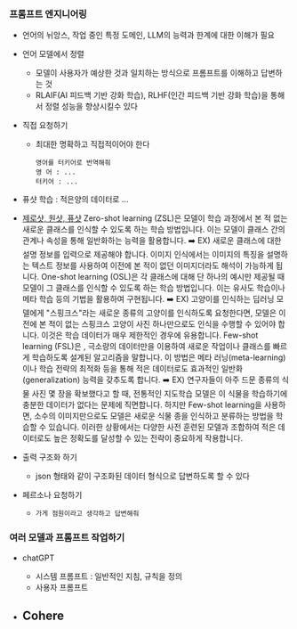 ### 프롬프트 엔지니어링
- 언어의 뉘앙스, 작업 중인 특정 도메인, LLM의 능력과 한계에 대한 이해가 필요

- 언어 모델에서 정렬
	- 모델이 사용자가 예상한 것과 일치하는 방식으로 프롬프트를 이해하고 답변하는 것
	- RLAIF(AI 피드백 기반 강화 학습), RLHF(인간 피드백 기반 강화 학습)을 통해서 정렬 성능을 향상시킬수 있다

- 직접 요청하기
	- 최대한 명확하고 직접적이어야 한다
		```
		영어를 터키어로 번역해줘
		영 어 : ...
		터키어 : ...
		```

- 퓨샷 학습 : 적은양의 데이터로 ...
- [제로샷, 원샷, 퓨샷](https://velog.io/@euisuk-chung/%EC%83%9D%EC%84%B1-AI%EC%9D%98-%ED%95%99%EC%8A%B5-%EB%B0%A9%EC%8B%9D-%EC%A0%9C%EB%A1%9C%EC%83%B7%EC%9B%90%EC%83%B7%ED%93%A8%EC%83%B7-%EB%9F%AC%EB%8B%9D)
	Zero-shot learning (ZSL)은 모델이 학습 과정에서 본 적 없는 새로운 클래스를 인식할 수 있도록 하는 학습 방법입니다. 이는 모델이 클래스 간의 관계나 속성을 통해 일반화하는 능력을 활용합니다.
		➡️ EX) 새로운 클래스에 대한 설명 정보를 입력으로 제공해야 합니다. 이미지 인식에서는 이미지의 특징을 설명하는 텍스트 정보를 사용하여 이전에 본 적이 없던 이미지더라도 해석이 가능하게 됩니다.
	One-shot learning (OSL)은 각 클래스에 대해 단 하나의 예시만 제공될 때 모델이 그 클래스를 인식할 수 있도록 하는 학습 방법입니다. 이는 유사도 학습이나 메타 학습 등의 기법을 활용하여 구현됩니다.
		➡️ EX) 고양이를 인식하는 딥러닝 모델에게 "스핑크스"라는 새로운 종류의 고양이를 인식하도록 요청한다면, 모델은 이전에 본 적이 없는 스핑크스 고양이 사진 하나만으로도 인식을 수행할 수 있어야 합니다. 이것은 학습 데이터가 매우 제한적인 경우에 유용합니다.
	Few-shot learning (FSL)은 , 극소량의 데이터만을 이용하여 새로운 작업이나 클래스를 빠르게 학습하도록 설계된 알고리즘을 말합니다. 이 방법은 메타 러닝(meta-learning)이나 학습 전략의 최적화 등을 통해 적은 데이터로도 효과적인 일반화(generalization) 능력을 갖추도록 합니다.
		➡️ EX) 연구자들이 아주 드문 종류의 식물 사진 몇 장을 확보했다고 할 때, 전통적인 지도학습 모델은 이 식물을 학습하기에 충분한 데이터가 없다는 문제에 직면합니다. 하지만 Few-shot learning을 사용하면, 소수의 이미지만으로도 모델은 새로운 식물 종을 인식하고 분류하는 방법을 학습할 수 있습니다. 이러한 상황에서는 다양한 사전 훈련된 모델과 조합하여 적은 데이터로도 높은 정확도를 달성할 수 있는 전략이 중요하게 작용합니다.
	
- 출력 구조화 하기
	- json 형태와 같이 구조화된 데이터 형식으로 답변하도록 할 수 있다

- 페르소나 요청하기
	- `가게 점원이라고 생각하고 답변해줘`

### 여러 모델과 프롬프트 작업하기
- chatGPT 
	- 시스템 프롬프트 : 일반적인 지침, 규칙을 정의
	- 사용자 프롬프트

- Cohere
	- 